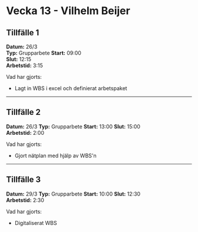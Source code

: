 # Vecka 13 - Vilhelm Beijer

## Tillfälle 1
**Datum:** 	26/3  
**Typ:** 	Grupparbete
**Start:**	09:00  
**Slut:**	12:15  
**Arbetstid:**	3:15

Vad har gjorts:  
* Lagt in WBS i excel och definierat arbetspaket

---
## Tillfälle 2
**Datum:** 	26/3
**Typ:** 	Grupparbete
**Start:**	13:00
**Slut:**	15:00  
**Arbetstid:**	2:00

Vad har gjorts:  
* Gjort nätplan med hjälp av WBS'n

---
## Tillfälle 3
**Datum:** 	29/3
**Typ:** 	Grupparbete
**Start:**	10:00
**Slut:**	12:30  
**Arbetstid:**	2:30

Vad har gjorts:  
* Digitaliserat WBS 